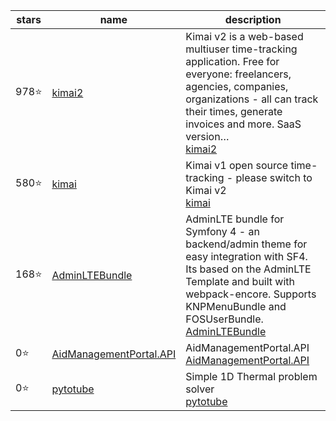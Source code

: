 | stars | name | description |
| - | - | - |
 978⭐ | [kimai2](kevinpapst/kimai2) | Kimai v2 is a web-based multiuser time-tracking application. Free for everyone: freelancers, agencies, companies, organizations - all can track their times, generate invoices and more. SaaS version…<br>[kimai2](https://www.kimai.org)
 580⭐ | [kimai](kimai/kimai) | Kimai v1 open source time-tracking - please switch to Kimai v2<br>[kimai](https://github.com/kevinpapst/kimai2)
 168⭐ | [AdminLTEBundle](kevinpapst/AdminLTEBundle) | AdminLTE bundle for Symfony 4 - an backend/admin theme for easy integration with SF4. Its based on the AdminLTE Template and built with webpack-encore. Supports KNPMenuBundle and FOSUserBundle.<br>[AdminLTEBundle]()
 0⭐ | [AidManagementPortal.API](aidmanagementportal/AidManagementPortal.API) | AidManagementPortal.API<br>[AidManagementPortal.API](None)
 0⭐ | [pytotube](guneysus-archieve/pytotube) | Simple 1D Thermal problem solver<br>[pytotube]()